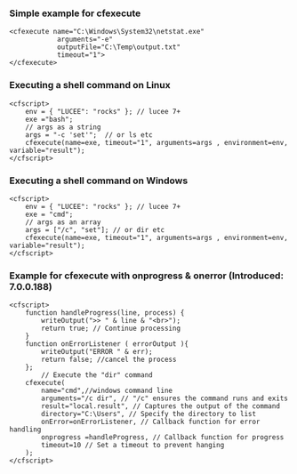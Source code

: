 ### Simple example for cfexecute

```lucee
<cfexecute name="C:\Windows\System32\netstat.exe"
            arguments="-e"
            outputFile="C:\Temp\output.txt"
            timeout="1">
</cfexecute>
```

### Executing a shell command on Linux

```lucee
<cfscript>
	env = { "LUCEE": "rocks" }; // lucee 7+
	exe ="bash";
	// args as a string
	args = "-c 'set'";  // or ls etc
	cfexecute(name=exe, timeout="1", arguments=args , environment=env, variable="result");	
</cfscript>
```

### Executing a shell command on Windows

```lucee
<cfscript>
	env = { "LUCEE": "rocks" }; // lucee 7+
	exe = "cmd";
	// args as an array
	args = ["/c", "set"]; // or dir etc
	cfexecute(name=exe, timeout="1", arguments=args , environment=env, variable="result");
</cfscript>
```

### Example for cfexecute with onprogress & onerror (Introduced: 7.0.0.188)

```lucee
<cfscript>
    function handleProgress(line, process) {
        writeOutput(">> " & line & "<br>");
        return true; // Continue processing
    }
    function onErrorListener ( errorOutput ){
        writeOutput("ERROR " & err);
        return false; //cancel the process
    };
        // Execute the "dir" command
    cfexecute(
        name="cmd",//windows command line
        arguments="/c dir", // "/c" ensures the command runs and exits
        result="local.result", // Captures the output of the command 
        directory="C:\Users", // Specify the directory to list
        onError=onErrorListener, // Callback function for error handling
        onprogress =handleProgress, // Callback function for progress
        timeout=10 // Set a timeout to prevent hanging
    ); 
</cfscript>
```
